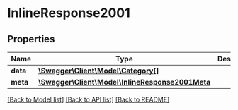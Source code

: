 # InlineResponse2001

## Properties
Name | Type | Description | Notes
------------ | ------------- | ------------- | -------------
**data** | [**\Swagger\Client\Model\Category[]**](Category.md) |  | [optional] 
**meta** | [**\Swagger\Client\Model\InlineResponse2001Meta**](InlineResponse2001Meta.md) |  | [optional] 

[[Back to Model list]](../README.md#documentation-for-models) [[Back to API list]](../README.md#documentation-for-api-endpoints) [[Back to README]](../README.md)


